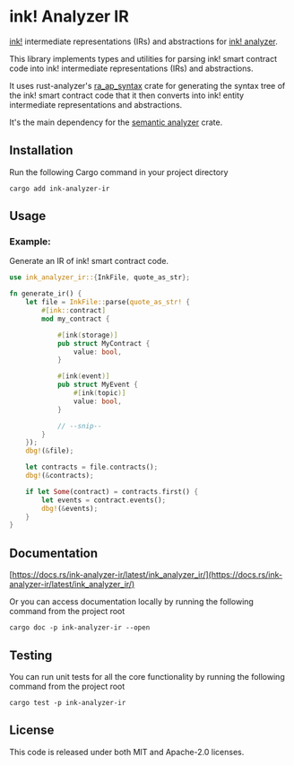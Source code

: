 # ink! Analyzer IR

[ink!](https://use.ink/) intermediate representations (IRs) and abstractions for [ink! analyzer](/crates/analyzer).

This library implements types and utilities for parsing ink! smart contract code into ink! intermediate representations (IRs) and abstractions.

It uses rust-analyzer's [ra_ap_syntax](https://docs.rs/ra_ap_syntax/latest/ra_ap_syntax/) crate for generating the syntax tree
of the ink! smart contract code that it then converts into ink! entity intermediate representations and abstractions.

It's the main dependency for the [semantic analyzer](/crates/analyzer) crate.

## Installation

Run the following Cargo command in your project directory

```shell
cargo add ink-analyzer-ir
```

## Usage

### Example:
Generate an IR of ink! smart contract code.

```rust
use ink_analyzer_ir::{InkFile, quote_as_str};

fn generate_ir() {
    let file = InkFile::parse(quote_as_str! {
        #[ink::contract]
        mod my_contract {

            #[ink(storage)]
            pub struct MyContract {
                value: bool,
            }

            #[ink(event)]
            pub struct MyEvent {
                #[ink(topic)]
                value: bool,
            }

            // --snip--
        }
    });
    dbg!(&file);

    let contracts = file.contracts();
    dbg!(&contracts);

    if let Some(contract) = contracts.first() {
        let events = contract.events();
        dbg!(&events);
    }
}
```

## Documentation

[https://docs.rs/ink-analyzer-ir/latest/ink_analyzer_ir/](https://docs.rs/ink-analyzer-ir/latest/ink_analyzer_ir/)

Or you can access documentation locally by running the following command from the project root

```shell
cargo doc -p ink-analyzer-ir --open
```

## Testing

You can run unit tests for all the core functionality by running the following command from the project root

```shell
cargo test -p ink-analyzer-ir
```

## License

This code is released under both MIT and Apache-2.0 licenses.
